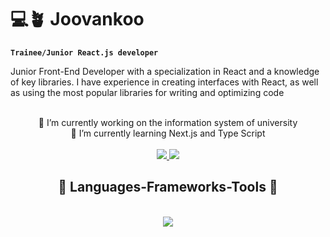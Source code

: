 # 💻🪴 Joovankoo

**`Trainee/Junior React.js developer`**

Junior Front-End Developer with a specialization in React and a
knowledge of key libraries. I have experience in creating
interfaces with React, as well as using the most
popular libraries for writing and optimizing code

<br/>

<div align="center">
    🔭 I’m currently working on the information system of university
    <br/>
    🌱 I’m currently learning Next.js and Type Script
</div>

<br/>

<div align="center"> 
  <a href="mailto:joovankoo@gmail.com">
    <img src="https://img.shields.io/badge/Gmail-333333?style=for-the-badge&logo=gmail&logoColor=red" />
  </a>
  <a href="https://www.linkedin.com/in/ivan-kvych-43932530b/" target="_blank">
    <img src="https://img.shields.io/badge/LinkedIn-0077B5?style=for-the-badge&logo=linkedin&logoColor=white" target="_blank" />
  </a>
</div>

<h2 align="center">🧰 Languages-Frameworks-Tools 🧰</h2>
<br/>
<div align="center">
    <img src="https://skillicons.dev/icons?i=react,redux,bootstrap,html,css,vscode,github,figma,tailwind,git,javascript" />
</div>
<br/>
